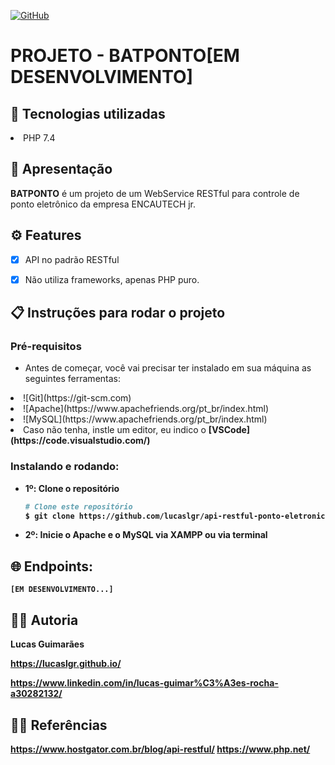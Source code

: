 <a href="./LICENSE">![GitHub](https://img.shields.io/badge/license-MIT-green)</a>

# PROJETO - BATPONTO[EM DESENVOLVIMENTO]

## :rocket: Tecnologias utilizadas

<li>PHP 7.4</li>

## :loudspeaker: Apresentação

**BATPONTO** é um projeto de um WebService RESTful para controle de ponto eletrônico da empresa ENCAUTECH jr.

## ⚙ Features

- [x] API no padrão RESTful 

- [x] Não utiliza frameworks, apenas PHP puro.

## :clipboard: Instruções para rodar o projeto

### Pré-requisitos

- Antes de começar, você vai precisar ter instalado em sua máquina as seguintes ferramentas:

<li>![Git](https://git-scm.com)</li>
<li>![Apache](https://www.apachefriends.org/pt_br/index.html)</li>
<li>![MySQL](https://www.apachefriends.org/pt_br/index.html)</li>
<li>Caso não tenha, instle um editor, eu indico o <b>[VSCode](https://code.visualstudio.com/)</li>

### Instalando e rodando:

- 1º: Clone o repositório
  
  ```bash
  # Clone este repositório
  $ git clone https://github.com/lucaslgr/api-restful-ponto-eletronico
  ```

- 2º: Inicie o Apache e o MySQL via XAMPP ou via terminal

## :globe_with_meridians: Endpoints:

    [EM DESENVOLVIMENTO...]

## :man_technologist: Autoria

Lucas Guimarães

https://lucaslgr.github.io/

https://www.linkedin.com/in/lucas-guimar%C3%A3es-rocha-a30282132/

## :male_detective: Referências

https://www.hostgator.com.br/blog/api-restful/
https://www.php.net/